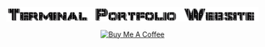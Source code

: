<p align="center">
<img src="terminalpw.gif"></p>

<p align="center">
<a href="https://www.buymeacoffee.com/lohitkolluri" target="_blank"><img src="https://cdn.buymeacoffee.com/buttons/default-orange.png" alt="Buy Me A Coffee" height="41" width="174"></a></p>
